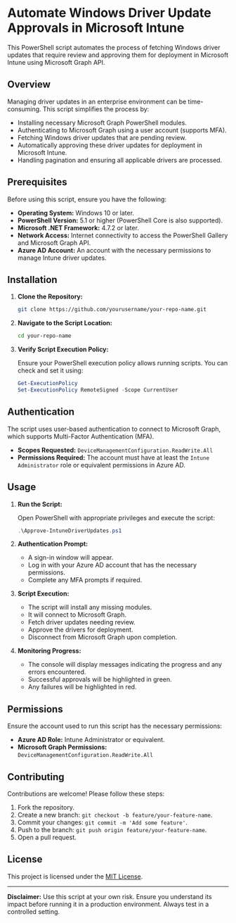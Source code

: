 
# Automate Windows Driver Update Approvals in Microsoft Intune

This PowerShell script automates the process of fetching Windows driver updates that require review and approving them for deployment in Microsoft Intune using Microsoft Graph API.


## Overview

Managing driver updates in an enterprise environment can be time-consuming. This script simplifies the process by:

- Installing necessary Microsoft Graph PowerShell modules.
- Authenticating to Microsoft Graph using a user account (supports MFA).
- Fetching Windows driver updates that are pending review.
- Automatically approving these driver updates for deployment in Microsoft Intune.
- Handling pagination and ensuring all applicable drivers are processed.

## Prerequisites

Before using this script, ensure you have the following:

- **Operating System:** Windows 10 or later.
- **PowerShell Version:** 5.1 or higher (PowerShell Core is also supported).
- **Microsoft .NET Framework:** 4.7.2 or later.
- **Network Access:** Internet connectivity to access the PowerShell Gallery and Microsoft Graph API.
- **Azure AD Account:** An account with the necessary permissions to manage Intune driver updates.

## Installation

1. **Clone the Repository:**

   ```bash
   git clone https://github.com/yourusername/your-repo-name.git
   ```

2. **Navigate to the Script Location:**

   ```bash
   cd your-repo-name
   ```

3. **Verify Script Execution Policy:**

   Ensure your PowerShell execution policy allows running scripts. You can check and set it using:

   ```powershell
   Get-ExecutionPolicy
   Set-ExecutionPolicy RemoteSigned -Scope CurrentUser
   ```

## Authentication

The script uses user-based authentication to connect to Microsoft Graph, which supports Multi-Factor Authentication (MFA).

- **Scopes Requested:** `DeviceManagementConfiguration.ReadWrite.All`
- **Permissions Required:** The account must have at least the `Intune Administrator` role or equivalent permissions in Azure AD.

## Usage

1. **Run the Script:**

   Open PowerShell with appropriate privileges and execute the script:

   ```powershell
   .\Approve-IntuneDriverUpdates.ps1
   ```

2. **Authentication Prompt:**

   - A sign-in window will appear.
   - Log in with your Azure AD account that has the necessary permissions.
   - Complete any MFA prompts if required.

3. **Script Execution:**

   - The script will install any missing modules.
   - It will connect to Microsoft Graph.
   - Fetch driver updates needing review.
   - Approve the drivers for deployment.
   - Disconnect from Microsoft Graph upon completion.

4. **Monitoring Progress:**

   - The console will display messages indicating the progress and any errors encountered.
   - Successful approvals will be highlighted in green.
   - Any failures will be highlighted in red.


## Permissions

Ensure the account used to run this script has the necessary permissions:

- **Azure AD Role:** Intune Administrator or equivalent.
- **Microsoft Graph Permissions:** `DeviceManagementConfiguration.ReadWrite.All`

## Contributing

Contributions are welcome! Please follow these steps:

1. Fork the repository.
2. Create a new branch: `git checkout -b feature/your-feature-name`.
3. Commit your changes: `git commit -m 'Add some feature'`.
4. Push to the branch: `git push origin feature/your-feature-name`.
5. Open a pull request.

## License

This project is licensed under the [MIT License](LICENSE).

---

**Disclaimer:** Use this script at your own risk. Ensure you understand its impact before running it in a production environment. Always test in a controlled setting.



